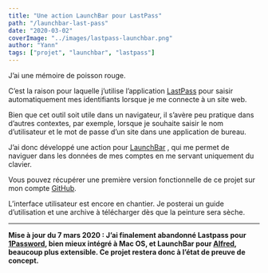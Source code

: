```yaml
---
title: "Une action LaunchBar pour LastPass"
path: "/launchbar-last-pass"
date: "2020-03-02"
coverImage: "../images/lastpass-launchbar.png"
author: "Yann"
tags: ["projet", "launchbar", "lastpass"]
---
```

J’ai une mémoire de poisson rouge.

C’est la raison pour laquelle j’utilise l’application  [LastPass](https://www.lastpass.com/fr) pour saisir automatiquement mes identifiants lorsque je me connecte à un site web.

Bien que cet outil soit utile dans un navigateur, il s’avère peu pratique dans d’autres contextes, par exemple, lorsque je souhaite saisir le nom d’utilisateur et le mot de passe d’un site dans une application de bureau.

J’ai donc développé une action pour [LaunchBar](https://www.obdev.at/products/launchbar/index.html) ,  qui me permet de naviguer dans les données de mes comptes en me servant uniquement du clavier.

Vous pouvez récupérer une première version fonctionnelle de ce projet sur mon compte [GitHub](https://github.com/yrocq/launchbar-lastpass). 

L’interface utilisateur est encore en chantier. Je posterai un guide d’utilisation et une archive à télécharger dès que la peinture sera sèche.

---

**Mise à jour du 7 mars 2020 : J’ai finalement abandonné Lastpass pour [1Password](https://1password.com), bien mieux intégré à Mac OS, et LaunchBar pour [Alfred](https://www.alfredapp.com), beaucoup plus extensible. Ce projet restera donc à l’état de preuve de concept.**
